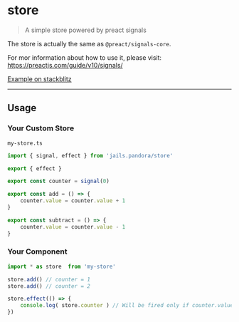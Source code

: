 # store

> A simple store powered by preact signals 

The store is actually the same as `@preact/signals-core`.

For mor information about how to use it, please visit: https://preactjs.com/guide/v10/signals/

[Example on stackblitz](https://stackblitz.com/edit/jails-chartjs-7gc5qo?file=index.ts)

---

## Usage

### Your Custom Store

`my-store.ts`

```ts
import { signal, effect } from 'jails.pandora/store'

export { effect }

export const counter = signal(0)

export const add = () => {
	counter.value = counter.value + 1
}

export const subtract = () => {
	counter.value = counter.value - 1
}

```

### Your Component

```ts
import * as store  from 'my-store'

store.add() // counter = 1
store.add() // counter = 2

store.effect(() => {
    console.log( store.counter ) // Will be fired only if counter.value changes
}) 

```